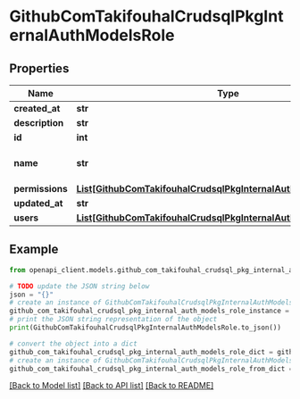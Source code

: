 # GithubComTakifouhalCrudsqlPkgInternalAuthModelsRole


## Properties

Name | Type | Description | Notes
------------ | ------------- | ------------- | -------------
**created_at** | **str** |  | [optional] 
**description** | **str** |  | [optional] 
**id** | **int** |  | [optional] 
**name** | **str** | Role name must be unique | [optional] 
**permissions** | [**List[GithubComTakifouhalCrudsqlPkgInternalAuthModelsPermission]**](GithubComTakifouhalCrudsqlPkgInternalAuthModelsPermission.md) |  | [optional] 
**updated_at** | **str** |  | [optional] 
**users** | [**List[GithubComTakifouhalCrudsqlPkgInternalAuthModelsUser]**](GithubComTakifouhalCrudsqlPkgInternalAuthModelsUser.md) |  | [optional] 

## Example

```python
from openapi_client.models.github_com_takifouhal_crudsql_pkg_internal_auth_models_role import GithubComTakifouhalCrudsqlPkgInternalAuthModelsRole

# TODO update the JSON string below
json = "{}"
# create an instance of GithubComTakifouhalCrudsqlPkgInternalAuthModelsRole from a JSON string
github_com_takifouhal_crudsql_pkg_internal_auth_models_role_instance = GithubComTakifouhalCrudsqlPkgInternalAuthModelsRole.from_json(json)
# print the JSON string representation of the object
print(GithubComTakifouhalCrudsqlPkgInternalAuthModelsRole.to_json())

# convert the object into a dict
github_com_takifouhal_crudsql_pkg_internal_auth_models_role_dict = github_com_takifouhal_crudsql_pkg_internal_auth_models_role_instance.to_dict()
# create an instance of GithubComTakifouhalCrudsqlPkgInternalAuthModelsRole from a dict
github_com_takifouhal_crudsql_pkg_internal_auth_models_role_from_dict = GithubComTakifouhalCrudsqlPkgInternalAuthModelsRole.from_dict(github_com_takifouhal_crudsql_pkg_internal_auth_models_role_dict)
```
[[Back to Model list]](../README.md#documentation-for-models) [[Back to API list]](../README.md#documentation-for-api-endpoints) [[Back to README]](../README.md)


